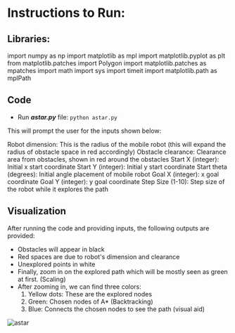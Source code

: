 # Instructions to Run:

## Libraries:
import numpy as np
import matplotlib as mpl
import matplotlib.pyplot as plt
from matplotlib.patches import Polygon
import matplotlib.patches as mpatches
import math
import sys
import timeit
import matplotlib.path as mplPath

## Code

- Run ***astar.py*** file: ```python astar.py```

This will prompt the user for the inputs shown below: 

Robot dimension: This is the radius of the mobile robot (this will expand the radius of obstacle space in red accordingly)
Obstacle clearance: Clearance area from obstacles, shown in red around the obstacles
Start X (integer): Initial x start coordinate
Start Y (integer): Initial y start coordinate
Start theta (degrees): Initial angle placement of mobile robot
Goal X (integer): x goal coordinate
Goal Y (integer): y goal coordinate
Step Size (1-10): Step size of the robot while it explores the path

## Visualization

After running the code and providing inputs, the following outputs are provided:
- Obstacles will appear in black
- Red spaces are due to robot's dimension and clearance
- Unexplored points in white
- Finally, zoom in on the explored path which will be mostly seen as green at first. (Scaling)
- After zooming in, we can find three colors:
  1. Yellow dots: These are the explored nodes
  2. Green: Chosen nodes of A* (Backtracking)
  3. Blue: Connects the chosen nodes to see the path (visual aid)

![astar](https://user-images.githubusercontent.com/24211929/159390771-bf0cce5e-5255-43c1-9010-149fa303ebdf.gif)


